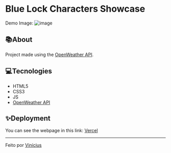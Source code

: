 # Blue Lock Characters Showcase
Demo Image:
![image](https://github.com/Vinitoider/weather-citys/assets/136126554/7db89595-89f1-4304-834b-3c6328f81caa)

## 📚About
Project made using the [OpenWeather API](https://openweathermap.org/current#name).

## 💻Tecnologies
- HTML5
- CSS3
- JS
- [OpenWeather API](https://openweathermap.org/current#name)

## ✨Deployment
You can see the webpage in this link:
[Vercel](https://weather-citys.vercel.app/)

---
Feito por [Vinícius](https://github.com/Vinitoider)
